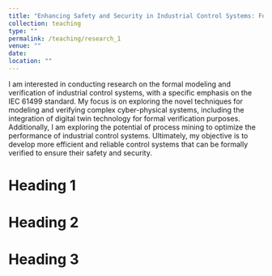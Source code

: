 ```yaml
---
title: "Enhancing Safety and Security in Industrial Control Systems: Formal Modeling, Verification, and Optimization Techniques with a Focus on IEC 61499 Standard and Digital Twin Technology"
collection: teaching
type: ""
permalink: /teaching/research_1
venue: ""
date: 
location: ""
---
```


I am interested in conducting research on the formal modeling and verification of industrial control systems, with a specific emphasis on the IEC 61499 standard. My focus is on exploring the novel techniques for modeling and verifying complex cyber-physical systems, including the integration of digital twin technology for formal verification purposes. Additionally, I am exploring the potential of process mining to optimize the performance of industrial control systems. Ultimately, my objective is to develop more efficient and reliable control systems that can be formally verified to ensure their safety and security.

Heading 1
======

Heading 2
======

Heading 3
======

